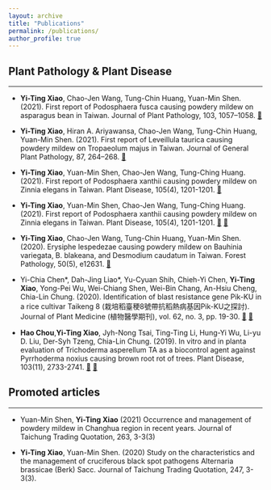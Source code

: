 ```yaml
---
layout: archive
title: "Publications"
permalink: /publications/
author_profile: true
---
```


## Plant Pathology & Plant Disease
_____

- **Yi-Ting Xiao**, Chao-Jen Wang, Tung-Chin Huang, Yuan-Min Shen. (2021). First report of Podosphaera fusca causing powdery mildew on asparagus bean in Taiwan. Journal of Plant Pathology, 103, 1057–1058. [:page_with_curl:](https://doi.org/10.1007/s42161-021-00862-w)

- **Yi-Ting Xiao**, Hiran A. Ariyawansa, Chao-Jen Wang, Tung-Chin Huang, Yuan-Min Shen. (2021). First report of Leveillula taurica causing powdery mildew on Tropaeolum majus in Taiwan. Journal of General Plant Pathology, 87, 264–268. [:page_with_curl:](https://doi.org/10.1007/s10327-021-01001-0)

- **Yi-Ting Xiao**, Yuan-Min Shen, Chao-Jen Wang, Tung-Ching Huang. (2021). First report of Podosphaera xanthii causing powdery mildew on Zinnia elegans in Taiwan. Plant Disease, 105(4), 1201-1201. [:page_with_curl:](https://doi.org/10.1094/PDIS-06-20-1263-PDN)

- **Yi-Ting Xiao**, Yuan-Min Shen, Chao-Jen Wang, Tung-Ching Huang. (2021). First report of Podosphaera xanthii causing powdery mildew on Zinnia elegans in Taiwan. Plant Disease, 105(4), 1201-1201. [:page_with_curl:](https://doi.org/10.1094/PDIS-06-20-1263-PDN) [:file_folder:](https://apsjournals.apsnet.org/doi/epdf/10.1094/PDIS-06-20-1263-PDN)

- **Yi-Ting Xiao**, Chao-Jen Wang, Tung-Chin Huang, Yuan-Min Shen. (2020). Erysiphe lespedezae causing powdery mildew on Bauhinia variegata, B. blakeana, and Desmodium caudatum in Taiwan. Forest Pathology, 50(5), e12631. [:page_with_curl:](https://doi.org/10.1111/efp.12631)

- Yi-Chia Chen*, Dah-Jing Liao*, Yu-Cyuan Shih, Chieh-Yi Chen, **Yi-Ting Xiao**, Yong-Pei Wu, Wei-Chiang Shen, Wei-Bin Chang, An-Hsiu Cheng, Chia-Lin Chung. (2020). Identification of blast resistance gene Pik-KU in a rice cultivar Taikeng 8 (栽培稻臺稉8號帶抗稻熱病基因Pik-KU之探討). Journal of Plant Medicine (植物醫學期刊), vol. 62, no. 3, pp. 19-30. [:page_with_curl:](https://doi.org/10.6716/JPM.202009_62(3).0003) [:file_folder:](https://s30.aconvert.com/convert/p3r68-cdx67/a0c80-iitwj.html)

- **Hao Chou**,**Yi-Ting Xiao**, Jyh-Nong Tsai, Ting-Ting Li, Hung-Yi Wu, Li-yu D. Liu, Der-Syh Tzeng, Chia-Lin Chung. (2019). In vitro and in planta evaluation of Trichoderma asperellum TA as a biocontrol agent against Pyrrhoderma noxius causing brown root rot of trees. Plant Disease, 103(11), 2733-2741. [:page_with_curl:](https://doi.org/10.1094/PDIS-01-19-0179-RE) [:file_folder:](https://apsjournals.apsnet.org/doi/epdf/10.1094/PDIS-01-19-0179-RE)

## Promoted articles
_____

- Yuan-Min Shen, **Yi-Ting Xiao** (2021) Occurrence and management of powdery mildew in Changhua region in recent years. Journal of Taichung Trading Quotation, 263, 3-3(3) 

- **Yi-Ting Xiao**, Yuan-Min Shen. (2020) Study on the characteristics and the management of cruciferous black spot pathogens Alternaria brassicae (Berk) Sacc. Journal of Taichung Trading Quotation, 247, 3-3(3). 


















<!--{% if author.googlescholar %}
  You can also find my articles on <u><a href="{{author.googlescholar}}">my Google Scholar profile</a>.</u>
{% endif %}

{% include base_path %}

{% for post in site.publications reversed %}
  {% include archive-single.html %}
{% endfor %}--!>

